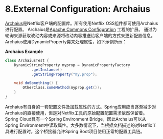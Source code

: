 # 8.External Configuration: Archaius #

[Archaius](https://github.com/Netflix/archaius)是Netflix客户端的配置库。所有使用Netflix OSS组件都可使用Archaius进行配置。 Archaius是[Apache Commons Configuration](https://commons.apache.org/proper/commons-configuration/) 工程的扩展。 通过为轮询来源获取改动内容或来源将改动内容推送给客户端的方式来更新配置信息。Archaius使用Dynamic<Type>Property类来处理属性，如下示例所示：

**Archaius Example**

```java
class ArchaiusTest {
    DynamicStringProperty myprop = DynamicPropertyFactory
            .getInstance()
            .getStringProperty("my.prop");

    void doSomething() {
        OtherClass.someMethod(myprop.get());
    }
}
```

Archaius有自身的一套配置文件及加载属性的方式。Spring应用应当逐渐减少对Archaius的直接使用，但是对Netflix工具的原始配置配置需求依然保留着。Spring Cloud具有一个Spring Environment Bridge，因此Archaius可以从Spring Environment中读取属性。大多数情况下，当根据文档描述的对Netflix工具进行配置时，这个桥接器允许Spring Boot项目使用正常的配置工具链。